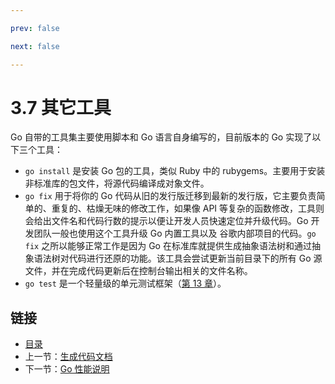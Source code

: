 ```yaml
---

prev: false  

next: false  

---
```


# 3.7 其它工具

Go 自带的工具集主要使用脚本和 Go 语言自身编写的，目前版本的 Go 实现了以下三个工具：

- `go install` 是安装 Go 包的工具，类似 Ruby 中的 rubygems。主要用于安装非标准库的包文件，将源代码编译成对象文件。
- `go fix` 用于将你的 Go 代码从旧的发行版迁移到最新的发行版，它主要负责简单的、重复的、枯燥无味的修改工作，如果像 API 等复杂的函数修改，工具则会给出文件名和代码行数的提示以便让开发人员快速定位并升级代码。Go 开发团队一般也使用这个工具升级 Go 内置工具以及 谷歌内部项目的代码。`go fix` 之所以能够正常工作是因为 Go 在标准库就提供生成抽象语法树和通过抽象语法树对代码进行还原的功能。该工具会尝试更新当前目录下的所有 Go 源文件，并在完成代码更新后在控制台输出相关的文件名称。
- `go test` 是一个轻量级的单元测试框架（[第 13 章](13.0.md)）。

## 链接

- [目录](directory.md)
- 上一节：[生成代码文档](03.6.md)
- 下一节：[Go 性能说明](03.8.md)